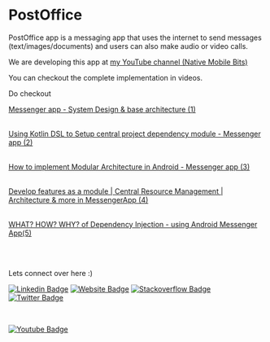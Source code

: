 # PostOffice
PostOffice app is a messaging app that uses the internet to send messages (text/images/documents) and users can also make audio or video calls.


We are developing this app at <a href="https://www.youtube.com/channel/UCTjQSpx2waqXTC37AgM8qyA"> my YouTube channel (Native Mobile Bits) </a>

You can checkout the complete implementation in videos.

Do checkout 


<a href ="https://www.youtube.com/watch?v=Uk_a2Txy-oE&list=PLLwcRoh3a6u6nQ1Z3luthnn6LZ953umiA&index=1&pp=iAQB"> Messenger app - System Design & base architecture (1)</a>
</br>
</br>

<a href ="https://www.youtube.com/watch?v=HvD4IGI2Wbs&list=PLLwcRoh3a6u6nQ1Z3luthnn6LZ953umiA&index=2&pp=iAQB">Using Kotlin DSL to Setup central project dependency module - Messenger app (2)</a>
</br>
</br>

<a href ="https://www.youtube.com/watch?v=ZMJpzINYuiM&list=PLLwcRoh3a6u6nQ1Z3luthnn6LZ953umiA&index=3&pp=iAQB">How to implement Modular Architecture in Android - Messenger app (3)</a>
</br>
</br>

<a href = "https://www.youtube.com/watch?v=71Zul_X-6uo&list=PLLwcRoh3a6u6nQ1Z3luthnn6LZ953umiA&index=4&pp=iAQB">Develop features as a module | Central Resource Management | Architecture & more in MessengerApp (4) </a>
</br>
</br>


<a href = "https://www.youtube.com/watch?v=8Lyi93dzXio&list=PLLwcRoh3a6u6nQ1Z3luthnn6LZ953umiA&index=5&pp=iAQB">WHAT? HOW? WHY? of Dependency Injection - using Android Messenger App(5)
</a>

</br>
</br>


 Lets connect over here :) 
  
[![Linkedin Badge](https://img.shields.io/badge/-LinkedIn-0e76a8?style=flat-square&logo=Linkedin&logoColor=white)](https://www.linkedin.com/in/sachin-rajput-998b48105/)
[![Website Badge](https://img.shields.io/badge/Medium-3b5998?style=flat-square&logo=google-chrome&logoColor=white)](https://droid-lover.medium.com/)
[![Stackoverflow Badge](https://img.shields.io/badge/-Stackoverflow-FFA500?style=flat-square&logo=Stackoverflow&logoColor=orange)](https://stackoverflow.com/users/7193506/sachin)
[![Twitter Badge](https://img.shields.io/twitter/follow/native_MB?style=social)](https://twitter.com/native_MB)

</br>

[![Youtube Badge](https://img.shields.io/badge/YouTube-FF0000?style=for-the-badge&logo=youtube&logoColor=white)](https://www.youtube.com/channel/UCTjQSpx2waqXTC37AgM8qyA)



